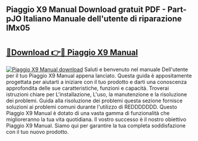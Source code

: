 ## Piaggio X9 Manual Download gratuit PDF - Part-pJO Italiano Manuale dell'utente di riparazione lMx05

# <h2><a href="http://dfblni.blite.top/?on=Piaggio+X9+Manual">🔗Download 👉🔴 Piaggio X9 Manual</a></h2>

[![Piaggio X9 Manual download](https://i.imgur.com/lujVjoI.png)](http://dfblni.blite.top/?on=Piaggio+X9+Manual)
Saluti e benvenuto nel manuale Dell'utente per il tuo Piaggio X9 Manual appena lanciato. Questa guida è appositamente progettata per aiutarti a iniziare con il tuo prodotto e darti una conoscenza approfondita delle sue caratteristiche, funzioni e capacità. Troverai istruzioni chiare per L'installazione, L'uso, la manutenzione e la risoluzione dei problemi. Guida alla risoluzione dei problemi questa sezione fornisce soluzioni ai problemi comuni durante l'utilizzo di REDDDDDDD. Questo Piaggio X9 Manual è dotato di una vasta gamma di funzionalità che miglioreranno la tua vita quotidiana. Il vostro successo è il nostro obiettivo Piaggio X9 Manual. Siamo qui per garantire la tua completa soddisfazione con il tuo nuovo prodotto.
